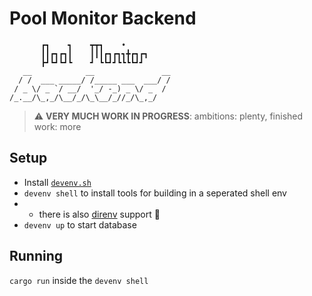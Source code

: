 # Pool Monitor Backend
```
       ┏┓    ┓    ┳┳┓    •
       ┃┃┏┓┏┓┃    ┃┃┃┏┓┏┓┓╋┏┓┏┓
       ┣┛┗┛┗┛┗    ┛ ┗┗┛┛┗┗┗┗┛┛
   __            __               __
  / /  ___ _____/ /_____ ___  ___/ /
 / _ \/ _ `/ __/  '_/ -_) _ \/ _  /
/_.__/\_,_/\__/_/\_\__/_//_/\_,_/
```

 > :warning: **VERY MUCH WORK IN PROGRESS**: ambitions: plenty, finished work: more

## Setup
- Install [`devenv.sh`](https://devenv.sh)
- `devenv shell` to install tools for building in a seperated shell env
- - there is also [direnv](https://direnv.net/) support 🤩
- `devenv up` to start database

## Running

`cargo run` inside the `devenv shell`
